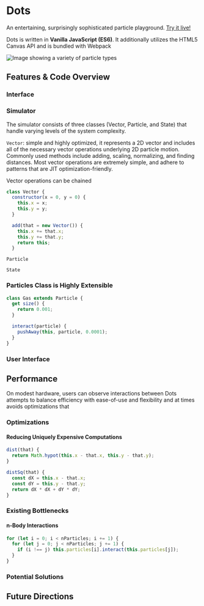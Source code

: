 # Dots

An entertaining, surprisingly sophisticated particle playground.
[Try it live!](https://znrm.github.io/dots/)

Dots is written in **Vanilla JavaScript (ES6)**. It additionally utilizes the HTML5 Canvas API and is bundled with Webpack

![Image showing a variety of particle types](docs/dots-samples.gif?raw=true)

## Features & Code Overview

### Interface

### Simulator

The simulator consists of three classes (Vector, Particle, and State) that handle varying levels of the system complexity.

`Vector`: simple and highly optimized, it represents a 2D vector and includes all of the necessary vector operations underlying 2D particle motion. Commonly used methods include adding, scaling, normalizing, and finding distances. Most vector operations are extremely simple, and adhere to patterns that are JIT optimization-friendly.

Vector operations can be chained


```js
class Vector {
  constructor(x = 0, y = 0) {
    this.x = x;
    this.y = y;
  }

  add(that = new Vector()) {
    this.x += that.x;
    this.y += that.y;
    return this;
  }
```

`Particle`

`State`

### Particles Class is Highly Extensible

```js
class Gas extends Particle {
  get size() {
    return 0.001;
  }

  interact(particle) {
    pushAway(this, particle, 0.0001);
  }
}
```

### User Interface

## Performance

On modest hardware, users can observe interactions between
Dots attempts to balance efficiency with ease-of-use and flexibility and at times avoids optimizations that

### Optimizations

#### Reducing Uniquely Expensive Computations

```js
dist(that) {
  return Math.hypot(this.x - that.x, this.y - that.y);
}

distSq(that) {
  const dX = this.x - that.x;
  const dY = this.y - that.y;
  return dX * dX + dY * dY;
}
```

### Existing Bottlenecks

#### n-Body Interactions

```js
for (let i = 0; i < nParticles; i += 1) {
  for (let j = 0; j < nParticles; j += 1) {
    if (i !== j) this.particles[i].interact(this.particles[j]);
  }
}
```

### Potential Solutions

## Future Directions

